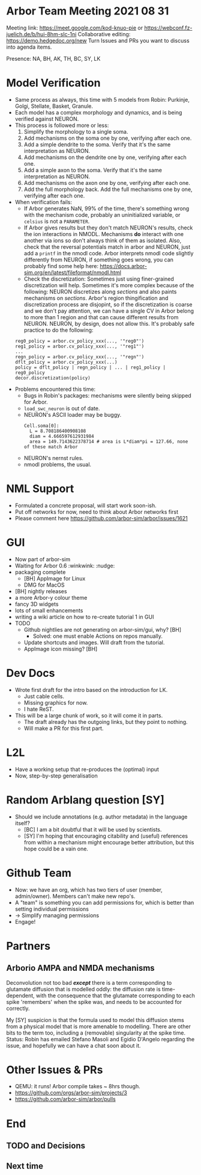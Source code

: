 Arbor Team Meeting 2021 08 31
=============================

Meeting link: https://meet.google.com/kod-knuo-pie or https://webconf.fz-juelich.de/b/hui-8hm-slc-1ni
Collaborative editing: https://demo.hedgedoc.org/new
Turn Issues and PRs you want to discuss into agenda items.

Presence: NA, BH, AK, TH, BC, SY, LK

Model Verification
==================
- Same process as always, this time with 5 models from Robin: Purkinje, Golgi, Stellate, Basket, Granule. 
- Each model has a complex morphology and dynamics, and is being verified against NEURON. 
- This process is followed more or less:
    1. Simplify the morphology to a single soma. 
    2. Add mechanisms on the soma one by one, verifying after each one.
    3. Add a simple dendrite to the soma. Verify that it's the same interpretation as NEURON. 
    4. Add mechanisms on the dendrite one by one, verifying after each one. 
    5. Add a simple axon to the soma. Verify that it's the same interpretation as NEURON. 
    6. Add mechanisms on the axon one by one, verifying after each one. 
    7. Add the full morphology back. Add the full mechanisms one by one, verifying after each one. 
- When verification fails: 
    - If Arbor generates NaN, 99% of the time, there's something wrong with the mechanism code, probably an uninitialized variable, or `celsius` is not a `PARAMETER`.
    - If Arbor gives results but they don't match NEURON's results, check the ion interactions in NMODL. Mechanisms **do** interact with one another via ions so don't always think of them as isolated. Also, check that the reversal potentials match in arbor and NEURON, just add a `printf` in the nmodl code. Arbor interprets nmodl code slightly differently from NEURON, if something goes wrong, you can probably find some help here: https://docs.arbor-sim.org/en/latest/fileformat/nmodl.html
    - Check the discretization: Sometimes just using finer-grained discretization will help. Sometimes it's more complex because of the following:  NEURON discretizes along *sections* and also paints mechanisms on *sections*. Arbor's region thingification and discretization process are disjopint, so if the discretization is coarse and we don't pay attention, we can have a single CV in Arbor belong to more than 1 region and that can cause different results from NEURON. NEURON, by design, does not allow this. It's probably safe practice to do the following: 
    ```
    reg0_policy = arbor.cv_policy_xxx(..., '"reg0"')
    reg1_policy = arbor.cv_policy_xxx(..., '"reg1"')
    ...
    regn_policy = arbor.cv_policy_xxx(..., '"regn"')
    dflt_policy = arbor.cv_policy_xxx(...)
    policy = dflt_policy | regn_policy | ... | reg1_policy | reg0_policy
    decor.discretization(policy)
    ```
- Problems encountered this time: 
    - Bugs in Robin's packages: mechanisms were silently being skipped for Arbor. 
    - `load_swc_neuron` is out of date. 
    - NEURON's ASCII loader may be buggy. 
      ```
      Cell.soma[0]: 
        L = 8.708186400908108 
        diam = 4.666597612931984 
        area = 149.7143622378714 # area is L*diam*pi = 127.66, none of these match Arbor
      ```
    - NEURON's nernst rules. 
    - nmodl problems, the usual.


# NML Support

- Formulated a concrete proposal, will start work soon-ish.
- Put off networks for now, need to think about Arbor networks first
- Please comment here https://github.com/arbor-sim/arbor/issues/1621

# GUI

- Now part of arbor-sim
- Waiting for Arbor 0.6 :winkwink: :nudge:
- packaging complete
  - [BH] AppImage for Linux
  - DMG for MacOS
- [BH] nightly releases
- a more Arbor-y colour theme
- fancy 3D widgets
- lots of small enhancements
- writing a wiki article on how to re-create tutorial 1 in GUI
- TODO
    - Github nightlies are not generating on arbor-sim/gui, why? [BH]
        - Solved: one must enable Actions on repos manually.
    - Update shortcuts and images. Will draft from the tutorial.
    - AppImage icon missing? [BH]

# Dev Docs

- Wrote first draft for the intro based on the introduction for LK.
  - Just cable cells.
  - Missing graphics for now.
  - I hate ReST.
- This will be a large chunk of work, so it will come it in parts.
  - The draft already has the outgoing links, but they point to nothing.
  - Will make a PR for this first part.

# L2L

- Have a working setup that re-produces the (optimal) input
- Now, step-by-step generalisation

# Random Arblang question [SY]

- Should we include annotations (e.g. author metadata) in the language itself?
    - [BC] I am a bit doubtful that it will be used by scientists.
    - [SY] I'm hoping that encouraging citability and (useful) references from within a mechanism might encourage better attribution, but this hope could be a vain one.

# Github Team

* Now: we have an org, which has two tiers of user (member, admin/owner). Members can't make new repo's.
* A "team" is something you can add permissions for, which is better than setting individual permissions
* -> Simplify managing permissions
* Engage!

Partners
========

## Arborio AMPA and NMDA mechanisms

Deconvolution not too bad ***except*** there is a term corresponding to glutamate diffusion that is modelled oddly: the diffusion rate is time-dependent, with the consequence that the glutamate corresponding to each spike 'remembers' when the spike was, and needs to be accounted for correctly.

My [SY] suspicion is that the formula used to model this diffusion stems from a physical model that is more amenable to modelling. There are other bits to the term too, including a (removable) singularity at the spike time. Status: Robin has emailed Stefano Masoli and Egidio D'Angelo regarding the issue, and hopefully we can have a chat soon about it.


Other Issues & PRs
==================

* QEMU: it runs! Arbor compile takes ~ 8hrs though.
* https://github.com/orgs/arbor-sim/projects/3
* https://github.com/arbor-sim/arbor/pulls

End
===

TODO and Decisions
------------------



Next time
---------
